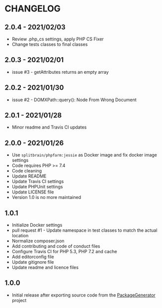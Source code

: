 # CHANGELOG

## 2.0.4 - 2021/02/03
- Review .php_cs settings, apply PHP CS Fixer
- Change tests classes to final classes

## 2.0.3 - 2021/02/01
- issue #3 - getAttributes returns an empty array

## 2.0.2 - 2021/01/30
- issue #2 - DOMXPath::query(): Node From Wrong Document

## 2.0.1 - 2021/01/28
- Minor readme and Travis CI updates

## 2.0.0 - 2021/01/26
- Use `splitbrain/phpfarm:jessie` as Docker image and fix docker image settings
- Code requires PHP >= 7.4
- Code cleaning
- Update README
- Update Travis CI settings
- Update PHPUnit settings
- Update LICENSE file
- Version 1.0 is no more maintained

## 1.0.1
- Initialize Docker settings
- pull request #1 - Update namespace in test classes to match the actual location
- Normalize composer.json
- Add contributing and code of conduct files
- Configure Travis CI for PHP 5.3, PHP 7.2 and cache
- Add editorconfig file
- Update gitignore file
- Update readme and licence files

## 1.0.0
- Initial release after exporting source code from the [PackageGenerator](https://github.com/WsdlToPhp/PackageGenerator) project
